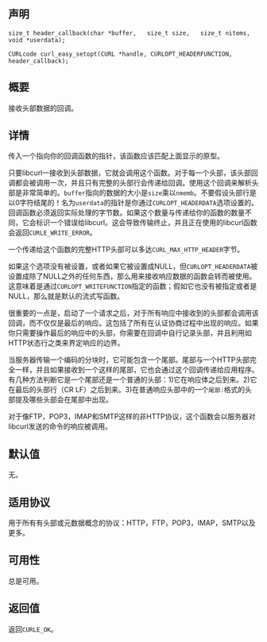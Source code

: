 ## 声明

```
size_t header_callback(char *buffer,   size_t size,   size_t nitems,   void *userdata);

CURLcode curl_easy_setopt(CURL *handle, CURLOPT_HEADERFUNCTION, header_callback);
```

## 概要

接收头部数据的回调。

## 详情

传入一个指向你的回调函数的指针，该函数应该匹配上面显示的原型。

只要libcurl一接收到头部数据，它就会调用这个函数。对于每一个头部，该头部回调都会被调用一次，并且只有完整的头部行会传递给回调。使用这个回调来解析头部是非常简单的。`buffer`指向的数据的大小是`size`乘以`nmemb`。不要假设头部行是以0字符结尾的！名为`userdata`的指针是你通过`CURLOPT_HEADERDATA`选项设置的。回调函数必须返回实际处理的字节数。如果这个数量与传递给你的函数的数量不同，它会标识一个错误给libcurl。这会导致传输终止，并且正在使用的libcurl函数会返回`CURLE_WRITE_ERROR`。

一个传递给这个函数的完整HTTP头部可以多达`CURL_MAX_HTTP_HEADER`字节。

如果这个选项没有被设置，或者如果它被设置成NULL，但`CURLOPT_HEADERDATA`被设置成除了NULL之外的任何东西，那么用来接收响应数据的函数会转而被使用。这意味着是通过`CURLOPT_WRITEFUNCTION`指定的函数；假如它也没有被指定或者是NULL，那么就是默认的流式写函数。

很重要的一点是，启动了一个请求之后，对于所有响应中接收到的头部都会调用该回调，而不仅仅是最后的响应。这包括了所有在认证协商过程中出现的响应。如果你只需要操作最后的响应中的头部，你需要在回调中自行记录头部，并且利用如HTTP状态行之类来界定响应的边界。

当服务器传输一个编码的分块时，它可能包含一个尾部。尾部与一个HTTP头部完全一样，并且如果接收到一个这样的尾部，它也会通过这个回调传递给应用程序。有几种方法判断它是一个尾部还是一个普通的头部：1)它在响应体之后到来。2)它在最后的头部行（CR LF）之后到来。3)在普通响应头部中的一个`尾部:`格式的头部提及哪些头部会在尾部中出现。

对于像FTP，POP3，IMAP和SMTP这样的非HTTP协议，这个函数会以服务器对libcurl发送的命令的响应被调用。

## 默认值

无。

## 适用协议

用于所有有头部或元数据概念的协议：HTTP，FTP，POP3，IMAP，SMTP以及更多。

## 可用性

总是可用。

## 返回值

返回`CURLE_OK`。